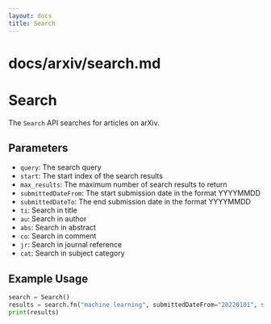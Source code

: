 ```yaml
---      
layout: docs      
title: Search      
---      
```

# docs/arxiv/search.md
# Search
The `Search` API searches for articles on arXiv.

## Parameters
* `query`: The search query
* `start`: The start index of the search results
* `max_results`: The maximum number of search results to return
* `submittedDateFrom`: The start submission date in the format YYYYMMDD
* `submittedDateTo`: The end submission date in the format YYYYMMDD
* `ti`: Search in title
* `au`: Search in author
* `abs`: Search in abstract
* `co`: Search in comment
* `jr`: Search in journal reference
* `cat`: Search in subject category

## Example Usage
```python  
search = Search()  
results = search.fn("machine learning", submittedDateFrom="20220101", submittedDateTo="20220131", ti="deep learning")  
print(results)  
```